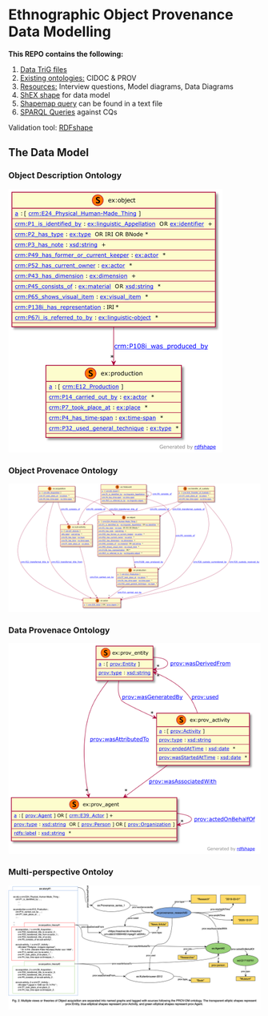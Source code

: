 # Ethnographic Object Provenance Data Modelling 

**This REPO contains the following:**
<ol>
    <li> <a href="/data">Data TriG files<a>
    <li> <a href="/ontologies">Existing ontologies:<a> CIDOC & PROV
    <li> <a href="/resource">Resources:<a> Interview questions, Model diagrams, Data Diagrams 
    <li> <a href="validator.shex">ShEX shape<a> for data model
    <li> <a href="shapemap_query.txt">Shapemap query<a> can be found in a text file
    <li> <a href="validation_sparql.txt">SPARQL Queries<a> against CQs
</ol>

Validation tool: <a href="https://rdfshape.weso.es/shexValidate">RDFshape<a>

## The Data Model

### Object Description Ontology
![Object Description Ontology Diagram](resource/object_description_ontology.png)

### Object Provenace Ontology
![Object Provenace Ontology Diagram](correction/Figure-1.png)

### Data Provenace Ontology
![Data Provenace Ontology Diagram](resource/data_provenance_ontology.png)

### Multi-perspective Ontoloy
![Multi-perspective Ontoloy Diagram](correction/Figure-2.png)